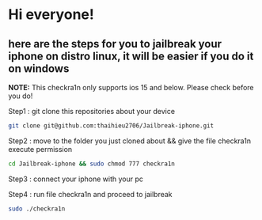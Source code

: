 # Hi everyone!
## here are the steps for you to jailbreak your iphone on distro linux, it will be easier if you do it on windows
**NOTE:** This checkra1n only supports ios 15 and below. Please check before you do!

Step1 : git clone this repositories about your device
```sh
git clone git@github.com:thaihieu2706/Jailbreak-iphone.git 
```
Step2 : move to the folder you just cloned about && give the file checkra1n execute permission
```sh
cd Jailbreak-iphone && sudo chmod 777 checkra1n
```
Step3 : connect your iphone with your pc

Step4 : run file checkra1n and proceed to jailbreak
```sh
sudo ./checkra1n
```
